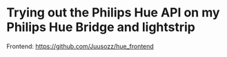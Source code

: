 # Trying out the Philips Hue API on my Philips Hue Bridge and lightstrip
Frontend: https://github.com/Juusozz/hue_frontend
